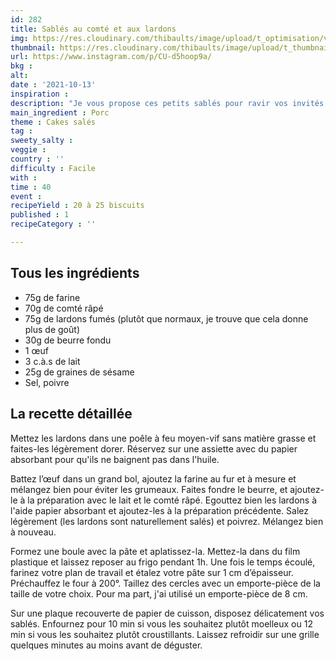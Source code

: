 ```yaml
---
id: 282
title: Sablés au comté et aux lardons
img: https://res.cloudinary.com/thibaults/image/upload/t_optimisation/v1634314341/Recipes/20211013_sables_comte_lardons.jpg
thumbnail: https://res.cloudinary.com/thibaults/image/upload/t_thumbnail_josie/v1634314341/Recipes/20211013_sables_comte_lardons.jpg
url: https://www.instagram.com/p/CU-d5hoop9a/
bkg : 
alt: 
date : '2021-10-13'
inspiration : 
description: "Je vous propose ces petits sablés pour ravir vos invités lors des apéros à la maison !"
main_ingredient : Porc
theme : Cakes salés
tag : 
sweety_salty : 
veggie : 
country : ''
difficulty : Facile
with : 
time : 40
event : 
recipeYield : 20 à 25 biscuits
published : 1
recipeCategory : ''

---
```


## Tous les ingrédients
 - 75g de farine
 - 70g de comté râpé
 - 75g de lardons fumés (plutôt que normaux, je trouve que cela donne plus de goût)
 - 30g de beurre fondu
 - 1 œuf
 - 3 c.à.s de lait
 - 25g de graines de sésame
 - Sel, poivre

## La recette détaillée
Mettez les lardons dans une poêle à feu moyen-vif sans matière grasse et faites-les légèrement dorer. Réservez sur une assiette avec du papier absorbant pour qu'ils ne baignent pas dans l'huile.

Battez l’œuf dans un grand bol, ajoutez la farine au fur et à mesure et mélangez bien pour éviter les grumeaux. Faites fondre le beurre, et ajoutez-le à la préparation avec le lait et le comté râpé. Egouttez bien les lardons à l'aide papier absorbant et ajoutez-les à la préparation précédente. Salez légèrement (les lardons sont naturellement salés) et poivrez. Mélangez bien à nouveau.

Formez une boule avec la pâte et aplatissez-la. Mettez-la dans du film plastique et laissez reposer au frigo pendant 1h. Une fois le temps écoulé, farinez votre plan de travail et étalez votre pâte sur 1 cm d’épaisseur. Préchauffez le four à 200°. Taillez des cercles avec un emporte-pièce de la taille de votre choix. Pour ma part, j'ai utilisé un emporte-pièce de 8 cm.

Sur une plaque recouverte de papier de cuisson, disposez délicatement vos sablés. Enfournez pour 10 min si vous les souhaitez plutôt moelleux ou 12 min si vous les souhaitez plutôt croustillants. Laissez refroidir sur une grille quelques minutes au moins avant de déguster.